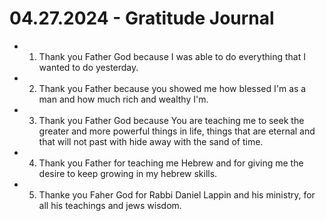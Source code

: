 # 04.27.2024 - Gratitude Journal

- 1. Thank you Father God because I was able to do everything that I wanted to do yesterday.
- 2. Thank you Father because you showed me how blessed I'm as a man and how much rich and wealthy I'm.
- 3. Thank you Father God because You are teaching me to seek the greater and more powerful things in life, things 
that are eternal and that will not past with hide away with the sand of time.
- 4. Thank you Father for teaching me Hebrew and for giving me the desire to keep growing in my hebrew skills.
- 5. Thanke you Faher God for Rabbi Daniel Lappin and his ministry, for all his teachings and jews wisdom.
